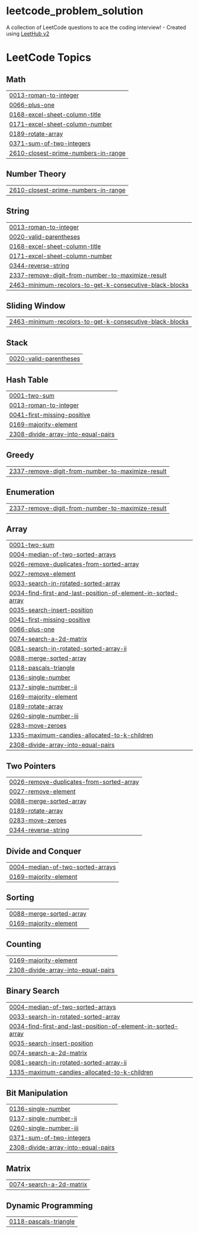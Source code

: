 # leetcode_problem_solution
A collection of LeetCode questions to ace the coding interview! - Created using [LeetHub v2](https://github.com/arunbhardwaj/LeetHub-2.0)

<!---LeetCode Topics Start-->
# LeetCode Topics
## Math
|  |
| ------- |
| [0013-roman-to-integer](https://github.com/DJ918145/leetcode_problem_solution/tree/master/0013-roman-to-integer) |
| [0066-plus-one](https://github.com/DJ918145/leetcode_problem_solution/tree/master/0066-plus-one) |
| [0168-excel-sheet-column-title](https://github.com/DJ918145/leetcode_problem_solution/tree/master/0168-excel-sheet-column-title) |
| [0171-excel-sheet-column-number](https://github.com/DJ918145/leetcode_problem_solution/tree/master/0171-excel-sheet-column-number) |
| [0189-rotate-array](https://github.com/DJ918145/leetcode_problem_solution/tree/master/0189-rotate-array) |
| [0371-sum-of-two-integers](https://github.com/DJ918145/leetcode_problem_solution/tree/master/0371-sum-of-two-integers) |
| [2610-closest-prime-numbers-in-range](https://github.com/DJ918145/leetcode_problem_solution/tree/master/2610-closest-prime-numbers-in-range) |
## Number Theory
|  |
| ------- |
| [2610-closest-prime-numbers-in-range](https://github.com/DJ918145/leetcode_problem_solution/tree/master/2610-closest-prime-numbers-in-range) |
## String
|  |
| ------- |
| [0013-roman-to-integer](https://github.com/DJ918145/leetcode_problem_solution/tree/master/0013-roman-to-integer) |
| [0020-valid-parentheses](https://github.com/DJ918145/leetcode_problem_solution/tree/master/0020-valid-parentheses) |
| [0168-excel-sheet-column-title](https://github.com/DJ918145/leetcode_problem_solution/tree/master/0168-excel-sheet-column-title) |
| [0171-excel-sheet-column-number](https://github.com/DJ918145/leetcode_problem_solution/tree/master/0171-excel-sheet-column-number) |
| [0344-reverse-string](https://github.com/DJ918145/leetcode_problem_solution/tree/master/0344-reverse-string) |
| [2337-remove-digit-from-number-to-maximize-result](https://github.com/DJ918145/leetcode_problem_solution/tree/master/2337-remove-digit-from-number-to-maximize-result) |
| [2463-minimum-recolors-to-get-k-consecutive-black-blocks](https://github.com/DJ918145/leetcode_problem_solution/tree/master/2463-minimum-recolors-to-get-k-consecutive-black-blocks) |
## Sliding Window
|  |
| ------- |
| [2463-minimum-recolors-to-get-k-consecutive-black-blocks](https://github.com/DJ918145/leetcode_problem_solution/tree/master/2463-minimum-recolors-to-get-k-consecutive-black-blocks) |
## Stack
|  |
| ------- |
| [0020-valid-parentheses](https://github.com/DJ918145/leetcode_problem_solution/tree/master/0020-valid-parentheses) |
## Hash Table
|  |
| ------- |
| [0001-two-sum](https://github.com/DJ918145/leetcode_problem_solution/tree/master/0001-two-sum) |
| [0013-roman-to-integer](https://github.com/DJ918145/leetcode_problem_solution/tree/master/0013-roman-to-integer) |
| [0041-first-missing-positive](https://github.com/DJ918145/leetcode_problem_solution/tree/master/0041-first-missing-positive) |
| [0169-majority-element](https://github.com/DJ918145/leetcode_problem_solution/tree/master/0169-majority-element) |
| [2308-divide-array-into-equal-pairs](https://github.com/DJ918145/leetcode_problem_solution/tree/master/2308-divide-array-into-equal-pairs) |
## Greedy
|  |
| ------- |
| [2337-remove-digit-from-number-to-maximize-result](https://github.com/DJ918145/leetcode_problem_solution/tree/master/2337-remove-digit-from-number-to-maximize-result) |
## Enumeration
|  |
| ------- |
| [2337-remove-digit-from-number-to-maximize-result](https://github.com/DJ918145/leetcode_problem_solution/tree/master/2337-remove-digit-from-number-to-maximize-result) |
## Array
|  |
| ------- |
| [0001-two-sum](https://github.com/DJ918145/leetcode_problem_solution/tree/master/0001-two-sum) |
| [0004-median-of-two-sorted-arrays](https://github.com/DJ918145/leetcode_problem_solution/tree/master/0004-median-of-two-sorted-arrays) |
| [0026-remove-duplicates-from-sorted-array](https://github.com/DJ918145/leetcode_problem_solution/tree/master/0026-remove-duplicates-from-sorted-array) |
| [0027-remove-element](https://github.com/DJ918145/leetcode_problem_solution/tree/master/0027-remove-element) |
| [0033-search-in-rotated-sorted-array](https://github.com/DJ918145/leetcode_problem_solution/tree/master/0033-search-in-rotated-sorted-array) |
| [0034-find-first-and-last-position-of-element-in-sorted-array](https://github.com/DJ918145/leetcode_problem_solution/tree/master/0034-find-first-and-last-position-of-element-in-sorted-array) |
| [0035-search-insert-position](https://github.com/DJ918145/leetcode_problem_solution/tree/master/0035-search-insert-position) |
| [0041-first-missing-positive](https://github.com/DJ918145/leetcode_problem_solution/tree/master/0041-first-missing-positive) |
| [0066-plus-one](https://github.com/DJ918145/leetcode_problem_solution/tree/master/0066-plus-one) |
| [0074-search-a-2d-matrix](https://github.com/DJ918145/leetcode_problem_solution/tree/master/0074-search-a-2d-matrix) |
| [0081-search-in-rotated-sorted-array-ii](https://github.com/DJ918145/leetcode_problem_solution/tree/master/0081-search-in-rotated-sorted-array-ii) |
| [0088-merge-sorted-array](https://github.com/DJ918145/leetcode_problem_solution/tree/master/0088-merge-sorted-array) |
| [0118-pascals-triangle](https://github.com/DJ918145/leetcode_problem_solution/tree/master/0118-pascals-triangle) |
| [0136-single-number](https://github.com/DJ918145/leetcode_problem_solution/tree/master/0136-single-number) |
| [0137-single-number-ii](https://github.com/DJ918145/leetcode_problem_solution/tree/master/0137-single-number-ii) |
| [0169-majority-element](https://github.com/DJ918145/leetcode_problem_solution/tree/master/0169-majority-element) |
| [0189-rotate-array](https://github.com/DJ918145/leetcode_problem_solution/tree/master/0189-rotate-array) |
| [0260-single-number-iii](https://github.com/DJ918145/leetcode_problem_solution/tree/master/0260-single-number-iii) |
| [0283-move-zeroes](https://github.com/DJ918145/leetcode_problem_solution/tree/master/0283-move-zeroes) |
| [1335-maximum-candies-allocated-to-k-children](https://github.com/DJ918145/leetcode_problem_solution/tree/master/1335-maximum-candies-allocated-to-k-children) |
| [2308-divide-array-into-equal-pairs](https://github.com/DJ918145/leetcode_problem_solution/tree/master/2308-divide-array-into-equal-pairs) |
## Two Pointers
|  |
| ------- |
| [0026-remove-duplicates-from-sorted-array](https://github.com/DJ918145/leetcode_problem_solution/tree/master/0026-remove-duplicates-from-sorted-array) |
| [0027-remove-element](https://github.com/DJ918145/leetcode_problem_solution/tree/master/0027-remove-element) |
| [0088-merge-sorted-array](https://github.com/DJ918145/leetcode_problem_solution/tree/master/0088-merge-sorted-array) |
| [0189-rotate-array](https://github.com/DJ918145/leetcode_problem_solution/tree/master/0189-rotate-array) |
| [0283-move-zeroes](https://github.com/DJ918145/leetcode_problem_solution/tree/master/0283-move-zeroes) |
| [0344-reverse-string](https://github.com/DJ918145/leetcode_problem_solution/tree/master/0344-reverse-string) |
## Divide and Conquer
|  |
| ------- |
| [0004-median-of-two-sorted-arrays](https://github.com/DJ918145/leetcode_problem_solution/tree/master/0004-median-of-two-sorted-arrays) |
| [0169-majority-element](https://github.com/DJ918145/leetcode_problem_solution/tree/master/0169-majority-element) |
## Sorting
|  |
| ------- |
| [0088-merge-sorted-array](https://github.com/DJ918145/leetcode_problem_solution/tree/master/0088-merge-sorted-array) |
| [0169-majority-element](https://github.com/DJ918145/leetcode_problem_solution/tree/master/0169-majority-element) |
## Counting
|  |
| ------- |
| [0169-majority-element](https://github.com/DJ918145/leetcode_problem_solution/tree/master/0169-majority-element) |
| [2308-divide-array-into-equal-pairs](https://github.com/DJ918145/leetcode_problem_solution/tree/master/2308-divide-array-into-equal-pairs) |
## Binary Search
|  |
| ------- |
| [0004-median-of-two-sorted-arrays](https://github.com/DJ918145/leetcode_problem_solution/tree/master/0004-median-of-two-sorted-arrays) |
| [0033-search-in-rotated-sorted-array](https://github.com/DJ918145/leetcode_problem_solution/tree/master/0033-search-in-rotated-sorted-array) |
| [0034-find-first-and-last-position-of-element-in-sorted-array](https://github.com/DJ918145/leetcode_problem_solution/tree/master/0034-find-first-and-last-position-of-element-in-sorted-array) |
| [0035-search-insert-position](https://github.com/DJ918145/leetcode_problem_solution/tree/master/0035-search-insert-position) |
| [0074-search-a-2d-matrix](https://github.com/DJ918145/leetcode_problem_solution/tree/master/0074-search-a-2d-matrix) |
| [0081-search-in-rotated-sorted-array-ii](https://github.com/DJ918145/leetcode_problem_solution/tree/master/0081-search-in-rotated-sorted-array-ii) |
| [1335-maximum-candies-allocated-to-k-children](https://github.com/DJ918145/leetcode_problem_solution/tree/master/1335-maximum-candies-allocated-to-k-children) |
## Bit Manipulation
|  |
| ------- |
| [0136-single-number](https://github.com/DJ918145/leetcode_problem_solution/tree/master/0136-single-number) |
| [0137-single-number-ii](https://github.com/DJ918145/leetcode_problem_solution/tree/master/0137-single-number-ii) |
| [0260-single-number-iii](https://github.com/DJ918145/leetcode_problem_solution/tree/master/0260-single-number-iii) |
| [0371-sum-of-two-integers](https://github.com/DJ918145/leetcode_problem_solution/tree/master/0371-sum-of-two-integers) |
| [2308-divide-array-into-equal-pairs](https://github.com/DJ918145/leetcode_problem_solution/tree/master/2308-divide-array-into-equal-pairs) |
## Matrix
|  |
| ------- |
| [0074-search-a-2d-matrix](https://github.com/DJ918145/leetcode_problem_solution/tree/master/0074-search-a-2d-matrix) |
## Dynamic Programming
|  |
| ------- |
| [0118-pascals-triangle](https://github.com/DJ918145/leetcode_problem_solution/tree/master/0118-pascals-triangle) |
<!---LeetCode Topics End-->